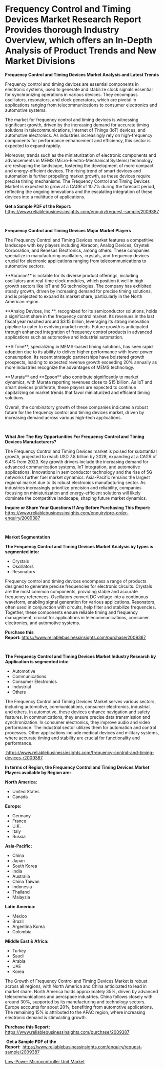 <p><h1>Frequency Control and Timing Devices Market Research Report Provides thorough Industry Overview, which offers an In-Depth Analysis of Product Trends and New Market Divisions</h1></p><p><strong>Frequency Control and Timing Devices Market Analysis and Latest Trends</strong></p>
<p><p>Frequency control and timing devices are essential components in electronic systems, used to generate and stabilize clock signals essential for synchronizing operations in various devices. They encompass oscillators, resonators, and clock generators, which are pivotal in applications ranging from telecommunications to consumer electronics and automotive systems.</p><p>The market for frequency control and timing devices is witnessing significant growth, driven by the increasing demand for accurate timing solutions in telecommunications, Internet of Things (IoT) devices, and automotive electronics. As industries increasingly rely on high-frequency components for performance enhancement and efficiency, this sector is expected to expand rapidly. </p><p>Moreover, trends such as the miniaturization of electronic components and advancements in MEMS (Micro-Electro-Mechanical Systems) technology are reshaping the landscape, fostering the development of more compact and energy-efficient devices. The rising trend of smart devices and automation is further propelling market growth, as these devices require precise timing mechanisms. The Frequency Control and Timing Devices Market is expected to grow at a CAGR of 10.7% during the forecast period, reflecting the ongoing innovations and the escalating integration of these devices into a multitude of applications.</p></p>
<p><strong>Get a Sample PDF of the Report:&nbsp;</strong> <a href="https://www.reliablebusinessinsights.com/enquiry/request-sample/2009387?utm_campaign=2302&utm_medium=2&utm_source=Github&utm_content=ia&utm_term=07042025&utm_id=frequency-control-and-timing-devices">https://www.reliablebusinessinsights.com/enquiry/request-sample/2009387</a></p>
<p>&nbsp;</p>
<p><strong>Frequency Control and Timing Devices Major Market Players</strong></p>
<p><p>The Frequency Control and Timing Devices market features a competitive landscape with key players including Abracon, Analog Devices, Crystek Corporation, and Renesas Electronics, among others. These companies specialize in manufacturing oscillators, crystals, and frequency devices crucial for electronic applications ranging from telecommunications to automotive sectors.</p><p>**Abracon** is notable for its diverse product offerings, including oscillators and real-time clock modules, which position it well in high-growth sectors like IoT and 5G technologies. The company has exhibited steady growth, driven by increasing demand for precise timing solutions, and is projected to expand its market share, particularly in the North American region.</p><p>**Analog Devices, Inc.**, recognized for its semiconductor solutions, holds a significant share in the frequency control market. Its revenues in the last fiscal year reached around $3.15 billion, leveraging its strong innovation pipeline to cater to evolving market needs. Future growth is anticipated through enhanced integration of frequency control products in advanced applications such as automotive and industrial automation.</p><p>**SiTime**, specializing in MEMS-based timing solutions, has seen rapid adoption due to its ability to deliver higher performance with lower power consumption. Its recent strategic partnerships have bolstered growth prospects, leading to expected revenue growth exceeding 20% annually as more industries recognize the advantages of MEMS technology.</p><p>**Murata** and **Epson** also contribute significantly to market dynamics, with Murata reporting revenues close to $15 billion. As IoT and smart devices proliferate, these players are expected to continue capitalizing on market trends that favor miniaturized and efficient timing solutions.</p><p>Overall, the combinatory growth of these companies indicates a robust future for the frequency control and timing devices market, driven by increasing demand across various high-tech applications.</p></p>
<p>&nbsp;</p>
<p><strong>What Are The Key Opportunities For Frequency Control and Timing Devices Manufacturers?</strong></p>
<p><p>The Frequency Control and Timing Devices market is poised for substantial growth, projected to reach USD 7.8 billion by 2028, expanding at a CAGR of 6.4% from 2023. Key growth drivers include the increasing demand for advanced communication systems, IoT integration, and automotive applications. Innovations in semiconductor technology and the rise of 5G networks further fuel market dynamics. Asia-Pacific remains the largest regional market due to its robust electronics manufacturing sector. As industries increasingly prioritize precision and reliability, companies focusing on miniaturization and energy-efficient solutions will likely dominate the competitive landscape, shaping future market dynamics.</p></p>
<p><strong>Inquire or Share Your Questions If Any Before Purchasing This Report:</strong> <a href="https://www.reliablebusinessinsights.com/enquiry/pre-order-enquiry/2009387?utm_campaign=2302&utm_medium=2&utm_source=Github&utm_content=ia&utm_term=07042025&utm_id=frequency-control-and-timing-devices">https://www.reliablebusinessinsights.com/enquiry/pre-order-enquiry/2009387</a></p>
<p>&nbsp;</p>
<p><strong>Market Segmentation</strong></p>
<p><strong>The Frequency Control and Timing Devices Market Analysis by types is segmented into:</strong></p>
<p><ul><li>Crystals</li><li>Oscillators</li><li>Resonators</li></ul></p>
<p><p>Frequency control and timing devices encompass a range of products designed to generate precise frequencies for electronic circuits. Crystals are the most common components, providing stable and accurate frequency references. Oscillators convert DC voltage into a continuous waveform, enabling signal generation for various applications. Resonators, often used in conjunction with circuits, help filter and stabilize frequencies. Together, these components ensure reliable timing and frequency management, crucial for applications in telecommunications, consumer electronics, and automotive systems.</p></p>
<p><strong>Purchase this Report:&nbsp;</strong><a href="https://www.reliablebusinessinsights.com/purchase/2009387?utm_campaign=2302&utm_medium=2&utm_source=Github&utm_content=ia&utm_term=07042025&utm_id=frequency-control-and-timing-devices">https://www.reliablebusinessinsights.com/purchase/2009387</a></p>
<p>&nbsp;</p>
<p><strong>The Frequency Control and Timing Devices Market Industry Research by Application is segmented into:</strong></p>
<p><ul><li>Automotive</li><li>Communications</li><li>Consumer Electronics</li><li>Industrial</li><li>Others</li></ul></p>
<p><p>The Frequency Control and Timing Devices Market serves various sectors, including automotive, communications, consumer electronics, industrial, and others. In automotive, these devices enhance navigation and safety features. In communications, they ensure precise data transmission and synchronization. In consumer electronics, they improve audio and video performance. The industrial sector utilizes them for automation and control processes. Other applications include medical devices and military systems, where accurate timing and stability are crucial for functionality and performance.</p></p>
<p><a href="https://www.reliablebusinessinsights.com/frequency-control-and-timing-devices-r2009387?utm_campaign=2302&utm_medium=2&utm_source=Github&utm_content=ia&utm_term=07042025&utm_id=frequency-control-and-timing-devices">&nbsp;https://www.reliablebusinessinsights.com/frequency-control-and-timing-devices-r2009387</a></p>
<p><strong>In terms of Region, the Frequency Control and Timing Devices Market Players available by Region are:</strong></p>
<p>
    <p> <strong> North America: </strong>
        <ul>
            <li>United States</li>
            <li>Canada</li>
        </ul>
        </p> 
    <p> <strong> Europe: </strong>
        <ul>
            <li>Germany</li>
            <li>France</li>
            <li>U.K.</li>
            <li>Italy</li>
            <li>Russia</li>
        </ul>
        </p> 
    <p> <strong> Asia-Pacific: </strong>
        <ul>
            <li>China</li>
            <li>Japan</li>
            <li>South Korea</li>
            <li>India</li>
            <li>Australia</li>
            <li>China Taiwan</li>
            <li>Indonesia</li>
            <li>Thailand</li>
            <li>Malaysia</li>
        </ul>
        </p> 
    <p> <strong> Latin America: </strong>
        <ul>
            <li>Mexico</li>
            <li>Brazil</li>
            <li>Argentina Korea</li>
            <li>Colombia</li>
        </ul>
        </p> 
    <p> <strong> Middle East & Africa: </strong>
        <ul>
            <li>Turkey</li>
            <li>Saudi</li>
            <li>Arabia</li>
            <li>UAE</li>
            <li>Korea</li>
        </ul>
    </p>
    </p>
<p><p>The Growth of Frequency Control and Timing Devices Market is robust across all regions, with North America and China anticipated to lead in market share. North America holds approximately 35%, driven by advanced telecommunications and aerospace industries. China follows closely with around 30%, supported by its manufacturing and technology sectors. Europe accounts for about 20%, benefiting from automotive applications. The remaining 15% is attributed to the APAC region, where increasing electronic demand is stimulating growth.</p></p>
<p><strong>Purchase this Report: </strong><a href="https://www.reliablebusinessinsights.com/purchase/2009387?utm_campaign=2302&utm_medium=2&utm_source=Github&utm_content=ia&utm_term=07042025&utm_id=frequency-control-and-timing-devices">https://www.reliablebusinessinsights.com/purchase/2009387</a></p>
<p>&nbsp;<strong>Get a Sample PDF of the Report:&nbsp;&nbsp;</strong><a href="https://www.reliablebusinessinsights.com/enquiry/request-sample/2009387?utm_campaign=2302&utm_medium=2&utm_source=Github&utm_content=ia&utm_term=07042025&utm_id=frequency-control-and-timing-devices">https://www.reliablebusinessinsights.com/enquiry/request-sample/2009387</a></p>
<p><strong></strong></p>
<p><p><a href="https://github.com/kathiestrine5ty/Market-Research-Report-List-2/blob/main/low-power-microcontroller-unit-market.md?utm_campaign=2302&utm_medium=2&utm_source=Github&utm_content=ia&utm_term=07042025&utm_id=frequency-control-and-timing-devices">Low-Power Microcontroller Unit Market</a></p></p>